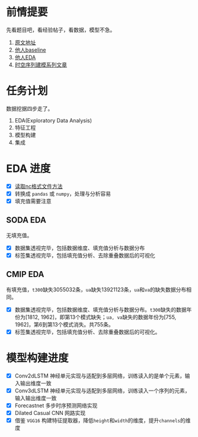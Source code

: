 # 前情提要

先看题目吧，看经验帖子，看数据，模型不急。

1. [原文地址](https://tianchi.aliyun.com/competition/entrance/531871/information)
2. [他人baseline](https://github.com/datawhalechina/team-learning-data-mining/tree/master/WeatherOceanForecasts)
3. [他人EDA](https://github.com/ydup/ENSO-Forecasting/blob/master/EDA.ipynb)
4. [时空序列建模系列文章](https://www.zhihu.com/column/c_1208033701705162752)

# 任务计划

数据挖据四步走了。

1. EDA(Exploratory Data Analysis)
2. 特征工程
3. 模型构建
4. 集成

# EDA 进度

- [x] [读取nc格式文件方法](http://www.clarmy.net/2018/11/01/python%E8%AF%BB%E5%8F%96nc%E6%96%87%E4%BB%B6%E7%9A%84%E5%85%A5%E9%97%A8%E7%BA%A7%E6%93%8D%E4%BD%9C/)
- [x] 转换成 `pandas` 或 `numpy`，处理与分析容易
- [x] 填充值需要注意

## SODA EDA

无填充值。

- [x] 数据集透视完毕，包括数据维度、填充值分析与数据分布
- [x] 标签集透视完毕，包括填充值分析、去除重叠数据后的可视化

## CMIP EDA

有填充值，`t300`缺失3055032条，`ua`缺失13921123条，`ua`和`va`的缺失数据分布相同。

- [x] 数据集透视完毕，包括数据维度、填充值分析与数据分布。`t300`缺失的数据年份为[1812, 1962]，即第13个模式缺失；`ua, va`缺失的数据年份为[755, 1962]，第6到第13个模式消失。共755条。
- [x] 标签集透视完毕，包括填充值分析、去除重叠数据后的可视化。

# 模型构建进度

- [x] Conv2dLSTM 神经单元实现与适配到多层网络，训练读入的是单个元素，输入输出维度一致
- [x] Conv3dLSTM 神经单元实现与适配到多层网络，训练读入一个序列的元素，输入输出维度一致
- [x] Forecastnet 多步时序预测网络实现
- [x] Dilated Casual CNN 网路实现
- [x] 借鉴 `VGG16` 构建特征提取器，降低`height`和`width`的维度，提升`channels`的维度
